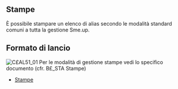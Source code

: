 ## Stampe
È possibile stampare un elenco di alias secondo le modalità standard comuni a tutta la gestione Sme.up.
## Formato di lancio
![C£AL51_01](http://doc.smeup.com/immagini/MBDOC_OGG-P_C£AL51A/CXAL51_01.png)
Per le modalità di gestione stampe vedi lo specifico documento (cfr. B£_STA Stampe)
- [Stampe](Sorgenti/DOC_OPE/TA/B£AMO/B£_STA)
